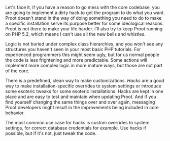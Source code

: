 
Let's face it, if you have a reason to go mess with the core codebase, you are going to implement a dirty hack to get the program to do what you want. Proot doesn't stand in the way of doing something you need to do to make a specific installation serve its purpose better for some ideological reasons. Proot is not there to make your life harder. I'll also try to keep Proot running on PHP 5.2, which means I can't use all the new bells and whistles.

Logic is not buried under complex class hierarchies, and you won't see any structures you haven't seen in your most basic PHP tutorials. For experienced programmers this might seem ugly, but for us normal people the code is less frightening and more predictable. Some actions will implement more complex logic in more mature ways, but those are not part of the core.

There is a predefined, clean way to make customizations. *Hacks* are a good way to make installation-specific overrides to system settings or introduce some esoteric tweaks for some esoteric installations. Hacks are kept in one place and are easy to test and maintain when updating Proot. And if you find yourself changing the same things over and over again, messaging Proot developers might result in the improvements being included in core behavior.

The most common use case for hacks is custom overrides to system settings, for correct database credentials for example. Use hacks if possible, but if it's not, just tweak the code.
